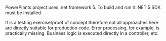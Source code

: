﻿PowerPlants project uses .net framework 5. To build and run it .NET 5 SDK must be installed.

It is a testing exercise/proof of concept therefore not all approaches here are directly suitable for production code. Error processing, for example, is practically missing.
Business logic is executed directly in a controller, etc.



